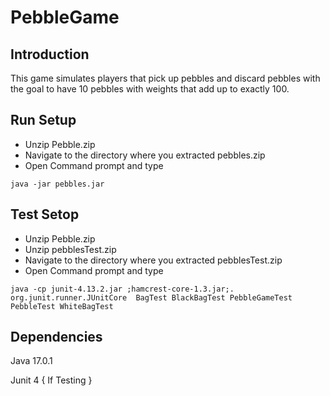 # PebbleGame


## Introduction 

This game simulates players that pick up pebbles and discard pebbles with the goal to have 10 pebbles with weights that add up to exactly 100.


## Run Setup

* Unzip Pebble.zip
* Navigate to the directory where you extracted pebbles.zip
* Open Command prompt and type
~~~
java -jar pebbles.jar 
~~~


## Test Setop

* Unzip Pebble.zip
* Unzip pebblesTest.zip
* Navigate to the directory where you extracted pebblesTest.zip
* Open Command prompt and type
~~~
java -cp junit-4.13.2.jar ;hamcrest-core-1.3.jar;. org.junit.runner.JUnitCore  BagTest BlackBagTest PebbleGameTest PebbleTest WhiteBagTest
~~~



## Dependencies

Java 17.0.1

Junit 4 { If Testing }

